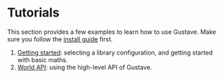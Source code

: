 # Tutorials

This section provides a few examples to learn how to use Gustave. Make sure you follow the [install guide](../docs/install.md) first.

1. [Getting started](01-getting-started/README.md): selecting a library configuration, and getting started with basic maths.
1. [World API](02-world-api/README.md): using the high-level API of Gustave.

